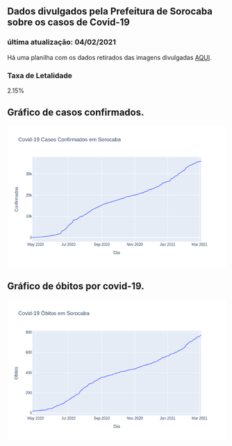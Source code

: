 ## Dados divulgados pela Prefeitura de Sorocaba sobre os casos de Covid-19
### última atualização: 04/02/2021

Há uma planilha com os dados retirados das imagens divulgadas [AQUI](https://github.com/lucas-koiti/covid19-sorocaba/blob/master/dados/planilha_csv/dados.csv).

### Taxa de Letalidade
2.15% 

## Gráfico de casos confirmados.
<img src= "confirmados.png">

## Gráfico de óbitos por covid-19.
<img src= "obitos.png">
